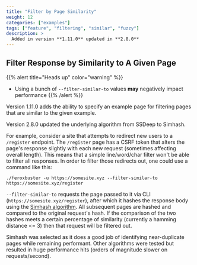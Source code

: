 ```yaml
---
title: "Filter by Page Similarity"
weight: 12
categories: ["examples"]
tags: ["feature", "filtering", "similar", "fuzzy"]
description: >
  Added in version **1.11.0** updated in **2.8.0**
---
```


## Filter Response by Similarity to A Given Page

{{% alert title="Heads up" color="warning" %}}
- Using a bunch of `--filter-similar-to` values **may** negatively impact performance
{{% /alert %}}

Version 1.11.0 adds the ability to specify an example page for filtering pages that are similar to the given example.

Version 2.8.0 updated the underlying algorithm from SSDeep to Simhash.

For example, consider a site that attempts to redirect new users to a `/register` endpoint. The `/register` page has a
CSRF token that alters the page's response slightly with each new request (sometimes affecting overall length). This
means that a simple line/word/char filter won't be able to filter all responses. In order to filter those redirects out,
one could use a command like this:

```
./feroxbuster -u https://somesite.xyz --filter-similar-to https://somesite.xyz/register
```

`--filter-similar-to` requests the page passed to it via CLI (`https://somesite.xyz/register`), after which it hashes 
the response body using the [Simhash algorithm](https://static.googleusercontent.com/media/research.google.com/en//pubs/archive/33026.pdf).  All subsequent 
pages are hashed and compared to the original request's hash. If the comparison of the two hashes meets a certain 
percentage of similarity (currently a hamming distance <= 3) then that request will be filtered out.

Simhash was selected as it does a good job of identifying near-duplicate pages while remaining performant.  Other algorithms were tested but resulted in huge performance hits (orders of 
magnitude slower on requests/second).

